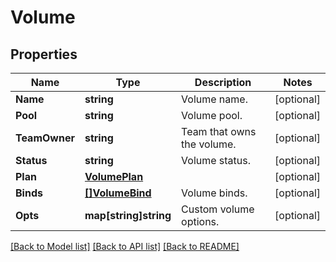 # Volume

## Properties
Name | Type | Description | Notes
------------ | ------------- | ------------- | -------------
**Name** | **string** | Volume name. | [optional] 
**Pool** | **string** | Volume pool. | [optional] 
**TeamOwner** | **string** | Team that owns the volume. | [optional] 
**Status** | **string** | Volume status. | [optional] 
**Plan** | [**VolumePlan**](VolumePlan.md) |  | [optional] 
**Binds** | [**[]VolumeBind**](VolumeBind.md) | Volume binds. | [optional] 
**Opts** | **map[string]string** | Custom volume options. | [optional] 

[[Back to Model list]](../README.md#documentation-for-models) [[Back to API list]](../README.md#documentation-for-api-endpoints) [[Back to README]](../README.md)


